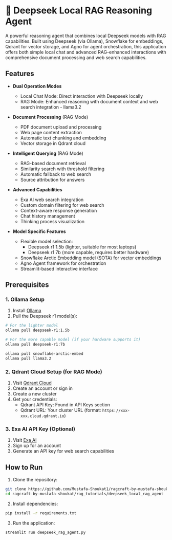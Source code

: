 # 🐋 Deepseek Local RAG Reasoning Agent 

A powerful reasoning agent that combines local Deepseek models with RAG capabilities. Built using Deepseek (via Ollama), Snowflake for embeddings, Qdrant for vector storage, and Agno for agent orchestration, this application offers both simple local chat and advanced RAG-enhanced interactions with comprehensive document processing and web search capabilities.

## Features

- **Dual Operation Modes**
  - Local Chat Mode: Direct interaction with Deepseek locally
  - RAG Mode: Enhanced reasoning with document context and web search integration - llama3.2

- **Document Processing** (RAG Mode)
  - PDF document upload and processing
  - Web page content extraction
  - Automatic text chunking and embedding
  - Vector storage in Qdrant cloud

- **Intelligent Querying** (RAG Mode)
  - RAG-based document retrieval
  - Similarity search with threshold filtering
  - Automatic fallback to web search
  - Source attribution for answers

- **Advanced Capabilities**
  - Exa AI web search integration
  - Custom domain filtering for web search
  - Context-aware response generation
  - Chat history management
  - Thinking process visualization

- **Model Specific Features**
  - Flexible model selection:
    - Deepseek r1 1.5b (lighter, suitable for most laptops)
    - Deepseek r1 7b (more capable, requires better hardware)
  - Snowflake Arctic Embedding model (SOTA) for vector embeddings
  - Agno Agent framework for orchestration
  - Streamlit-based interactive interface

## Prerequisites

### 1. Ollama Setup
1. Install [Ollama](https://ollama.ai)
2. Pull the Deepseek r1 model(s):
```bash
# For the lighter model
ollama pull deepseek-r1:1.5b

# For the more capable model (if your hardware supports it)
ollama pull deepseek-r1:7b

ollama pull snowflake-arctic-embed
ollama pull llama3.2
```

### 2. Qdrant Cloud Setup (for RAG Mode)
1. Visit [Qdrant Cloud](https://cloud.qdrant.io/)
2. Create an account or sign in
3. Create a new cluster
4. Get your credentials:
   - Qdrant API Key: Found in API Keys section
   - Qdrant URL: Your cluster URL (format: `https://xxx-xxx.cloud.qdrant.io`)

### 3. Exa AI API Key (Optional)
1. Visit [Exa AI](https://exa.ai)
2. Sign up for an account
3. Generate an API key for web search capabilities

## How to Run

1. Clone the repository:
```bash
git clone https://github.com/Mustafa-Shoukat1/ragcraft-by-mustafa-shoukat.git
cd ragcraft-by-mustafa-shoukat/rag_tutorials/deepseek_local_rag_agent
```

2. Install dependencies:
```bash
pip install -r requirements.txt
```

3. Run the application:
```bash
streamlit run deepseek_rag_agent.py
```

